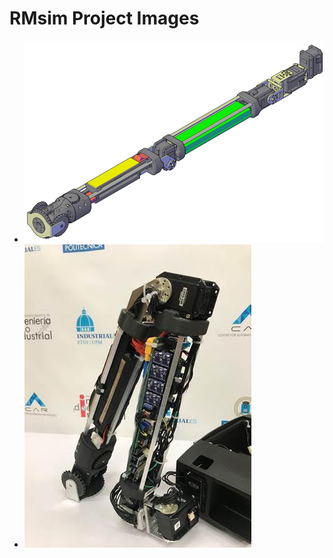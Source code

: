 # RMsim Project Images

* ![ROMERIN leg module 3D rendition](https://github.com/aslab/rmsim/blob/master/images/ROMERIN-leg-3D.png)
* ![ROMERIN leg module photo](https://github.com/aslab/rmsim/blob/master/images/ROMERIN-leg-photo.jpg)
